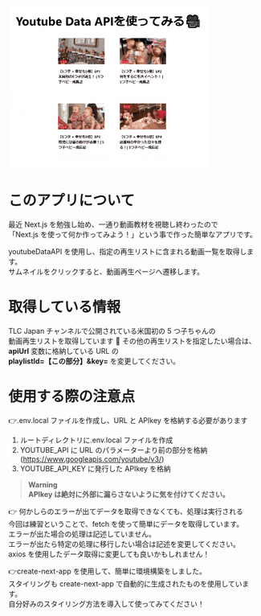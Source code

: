 ![スクリーンショット](./public/practice-youtube-api.gif)
  
  
# このアプリについて

最近 Next.js を勉強し始め、一通り動画教材を視聴し終わったので  
「Next.js を使って何か作ってみよう！」という事で作った簡単なアプリです。

youtubeDataAPI を使用し、指定の再生リストに含まれる動画一覧を取得します。  
サムネイルをクリックすると、動画再生ページへ遷移します。

# 取得している情報

TLC Japan チャンネルで公開されている米国初の 5 つ子ちゃんの  
動画再生リストを取得しています 🥰
その他の再生リストを指定したい場合は、**apiUrl** 変数に格納している URL の  
**playlistId=【この部分】&key=** を変更してください。

# 使用する際の注意点

👉.env.local ファイルを作成し、URL と APIkey を格納する必要があります

1. ルートディレクトリに.env.local ファイルを作成
1. YOUTUBE_API に URL のパラメーターより前の部分を格納
   (https://www.googleapis.com/youtube/v3/)
1. YOUTUBE_API_KEY に発行した APIkey を格納

> **Warning**  
> **APIkey は絶対に外部に漏らさないように気を付けてください。**

👉 何かしらのエラーが出てデータを取得できなくても、処理は実行される  
 今回は練習ということで、fetch を使って簡単にデータを取得しています。  
 エラーが出た場合の処理は記述していません。  
 エラーが出たら特定の処理に移行したい場合は記述を変更してください。  
 axios を使用したデータ取得に変更しても良いかもしれません！

👉create-next-app を使用して、簡単に環境構築をしました。  
 スタイリングも create-next-app で自動的に生成されたものを使用しています。  
 自分好みのスタイリング方法を導入して使ってみてください！

